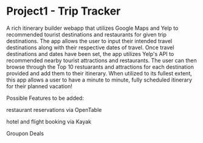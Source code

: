 # Project1 - Trip Tracker


A rich itinerary builder webapp that utilizes Google Maps and Yelp to recommended tourist destinations and restaurants for given trip destinations. The app allows the user to input their intended travel destinations along with their respective dates of travel. Once travel destinations and dates have been set, the app utilizes Yelp's API to recommended nearby tourist attractions and restaurants. The user can then browse through the Top 10 restuarants and attractions for each destination provided and add them to their itinerary. When utilized to its fullest extent, this app allows a user to have a minute to minute, fully scheduled itinerary for their planned vacation!

Possible Features to be added:

restaurant reservations via OpenTable

hotel and flight booking via Kayak

Groupon Deals
